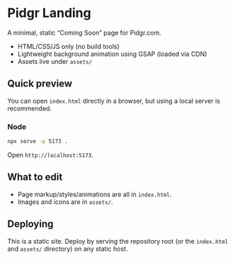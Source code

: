 # Pidgr Landing

A minimal, static “Coming Soon” page for Pidgr.com.

- HTML/CSS/JS only (no build tools)
- Lightweight background animation using GSAP (loaded via CDN)
- Assets live under `assets/`

## Quick preview

You can open `index.html` directly in a browser, but using a local server is recommended.

### Node

```bash
npx serve -p 5173 .
```

Open `http://localhost:5173`.

## What to edit

- Page markup/styles/animations are all in `index.html`.
- Images and icons are in `assets/`.

## Deploying

This is a static site. Deploy by serving the repository root (or the `index.html` and `assets/` directory) on any static host.